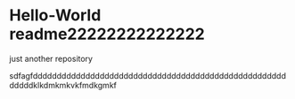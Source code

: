 # Hello-World   readme22222222222222
just another repository







sdfagfddddddddddddddddddddddddddddddddddddddddddddddddddddddddddklkdmkmkvkfmdkgmkf